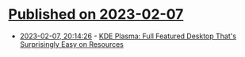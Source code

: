 # [Published on 2023-02-07](index.md)

* [2023-02-07, 20:14:26](https://lobste.rs/s/ycdno6/kde_plasma_full_featured_desktop_s) - [KDE Plasma: Full Featured Desktop That's Surprisingly Easy on Resources](https://fossforce.com/2023/02/kde-plasma-full-featured-desktop-thats-surprisingly-easy-on-resources/)
